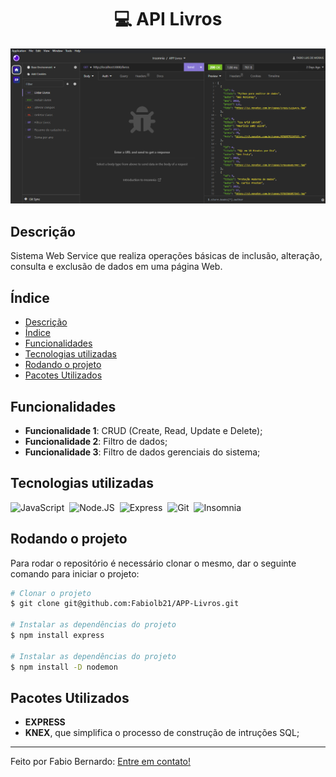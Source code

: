 <h1 align="center">💻 API Livros</h1>

<img src="./src/assets/app_livro.png"/>

## Descrição

Sistema Web Service que realiza operações básicas de inclusão, alteração, consulta e exclusão de dados em uma página Web.

## Índice

- [Descrição](#descrição)
- [Índice](#índice)
- [Funcionalidades](#funcionalidades)
- [Tecnologias utilizadas](#tecnologias-utilizadas)
- [Rodando o projeto](#rodando-o-projeto)
- [Pacotes Utilizados](#pacotes-utilizados)

## Funcionalidades

- <b>Funcionalidade 1</b>: CRUD (Create, Read, Update e Delete);
- <b>Funcionalidade 2</b>: Filtro de dados;
- <b>Funcionalidade 3</b>: Filtro de dados gerenciais do sistema;

## Tecnologias utilizadas

![JavaScript](https://img.shields.io/badge/-JavaScript-0D1117?style=for-the-badge&logo=javascript&labelColor=0D1117)&nbsp;
![Node.JS](https://img.shields.io/badge/-Node.JS-0D1117?style=for-the-badge&logo=node.js&labelColor=0D1117&textColor=0D1117)&nbsp;
![Express](https://img.shields.io/badge/-Express-0D1117?style=for-the-badge&logo=Express&labelColor=0D1117&textColor=0D1117)&nbsp;
![Git](https://img.shields.io/badge/-Git-0D1117?style=for-the-badge&logo=git&labelColor=0D1117)&nbsp;
![Insomnia](https://img.shields.io/badge/-Insomnia-0D1117?style=for-the-badge&logo=Insomnia&labelColor=0D1117)&nbsp;

## Rodando o projeto

Para rodar o repositório é necessário clonar o mesmo, dar o seguinte comando para iniciar o projeto:

```bash
# Clonar o projeto
$ git clone git@github.com:Fabiolb21/APP-Livros.git

# Instalar as dependências do projeto
$ npm install express

# Instalar as dependências do projeto
$ npm install -D nodemon

```

## Pacotes Utilizados

- **EXPRESS**
- **KNEX**, que simplifica o processo de construção de intruções SQL;

---

Feito por Fabio Bernardo: [Entre em contato!](https://www.linkedin.com/in/fabioluisbernardodemorais)
